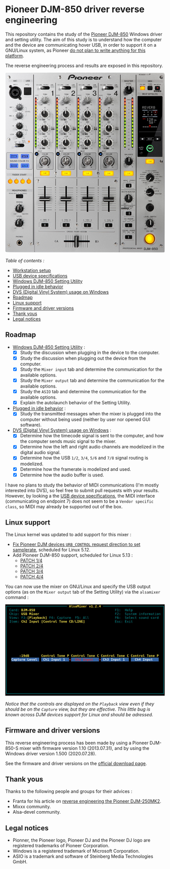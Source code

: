 # Pioneer DJM-850 driver reverse engineering

This repository contains the study of the [Pioneer DJM-850](https://www.pioneerdj.com/en-us/product/mixer/archive/djm-850/silver/overview/)
Windows driver and setting utility. The aim of this study is to understand how
the computer and the device are communicating hover USB, in order to support it
on a GNU/Linux system, as Pioneer
[do not plan to write anything for this platform](https://forums.pioneerdj.com/hc/en/community/posts/203039979--SOLVED-DJM850-900-Linux-progress-).

The reverse engineering process and results are exposed in this repository.

![Pioneer DJM-850-S](img/DJM-850-S.jpg)

*Table of contents :*

- [Workstation setup](doc/workstation-setup.md)
- [USB device specifications](doc/usb-device-specifications.md)
- [Windows DJM-850 Setting Utility](doc/windows-djm-850-setting-utility/README.md)
- [Plugged in idle behavior](doc/plugged-in-idle-behavior/README.md)
- [DVS (Digital Vinyl System) usage on Windows](doc/windows-dvs/README.md)
- [Roadmap](#roadmap)
- [Linux support](#linux-support)
- [Firmware and driver versions](#firmware-and-driver-versions)
- [Thank yous](#thank-yous)
- [Legal notices](#legal-notices)

## Roadmap

- [Windows DJM-850 Setting Utility](doc/windows-djm-850-setting-utility/README.md) :
    - [x] Study the discussion when plugging in the device to the computer.
    - [x] Study the discussion when plugging out the device from the computer.
    - [x] Study the `Mixer input` tab and determine the communication for the
available options.
    - [x] Study the `Mixer output` tab and determine the communication for the
available options.
    - [x] Study the `ASIO` tab and determine the communication for the
available options.
    - [x] Explain the autolaunch behavior of the Setting Utility.
- [Plugged in idle behavior](doc/plugged-in-idle-behavior/README.md) :
    - [x] Study the transmitted messages when the mixer is plugged into the
computer without being used (neither by user nor opened GUI software).
- [DVS (Digital Vinyl System) usage on Windows](doc/windows-dvs/README.md) :
    - [x] Determine how the timecode signal is sent to the computer, and how
the computer sends music signal to the mixer.
    - [x] Determine how the left and right audio channels are modelized in
the digital audio signal.
    - [x] Determine how the USB `1/2`, `3/4`, `5/6` and `7/8` signal routing
is modelized.
    - [x] Determine how the framerate is modelized and used.
    - [x] Determine how the audio buffer is used.

I have no plans to study the behavior of MIDI communications (I'm mostly
interested into DVS), so feel free to submit pull requests with your
results. However, by looking a the
[USB device specifications](doc/usb-device-specifications.md),
the MIDI interface (communicating on endpoint 7) does not seem to be a
`Vendor specific class`, so MIDI may already be supported out of the box.

## Linux support

The Linux kernel was updated to add support for this mixer :

- [Fix Pioneer DJM devices `URB_CONTROL` request direction to set samplerate](https://git.kernel.org/pub/scm/linux/kernel/git/tiwai/sound.git/commit/?h=for-linus&id=2c9119001dcb1dc7027257c5d8960d30f5ba58be),
scheduled for Linux 5.12.
- Add Pioneer DJM-850 support, scheduled for Linux 5.13 :
    - [PATCH 1/4](https://git.kernel.org/pub/scm/linux/kernel/git/tiwai/sound.git/commit/?h=for-next&id=a3c30b0cb6d05f5bf66d1a5d42e876f31753a447)
    - [PATCH 2/4](https://git.kernel.org/pub/scm/linux/kernel/git/tiwai/sound.git/commit/?h=for-next&id=7687850b95b4883b7a4778be45576d8288603ee6)
    - [PATCH 3/4](https://git.kernel.org/pub/scm/linux/kernel/git/tiwai/sound.git/commit/?h=for-next&id=1a2a94a4392d5d1e5e25cc127573452f4c7fa9b8)
    - [PATCH 4/4](https://git.kernel.org/pub/scm/linux/kernel/git/tiwai/sound.git/commit/?h=for-next&id=b8db8be812cb2c08cd8f6d12c6c773c198be83f1)

You can now use the mixer on GNU/Linux and specify the USB output options
(as on the `Mixer output` tab of the Setting Utility) via the `alsamixer`
command :

![Alsamixer](img/alsamixer.jpg)

*Notice that the controls are displayed on the `Playback` view even if they
should be on the `Capture` view, but they are effective. This little bug is
known across DJM devices support for Linux and should be adressed.*

## Firmware and driver versions

This reverse engineering process has been made by using a Pioneer DJM-850-S
mixer with firmware version 1.10 (2013.07.31), and by using the Windows driver
version 1.500 (2020.07.28).

See the firmware and driver versions on the [official download page](https://www.pioneerdj.com/en/support/software/djm-850/).

## Thank yous

Thanks to the following people and groups for their advices :

- Franta for his article on [reverse engineering the Pioneer DJM-250MK2](https://blog.frantovo.cz/c/387/Pioneer%20DJ%20DJM-250MK2%20support%20in%20the%20Linux%20kernel).
- Mixxx community.
- Alsa-devel community.

## Legal notices

- Pionner, the Pioneer logo, Pioneer DJ and the Pioneer DJ logo are registered
trademarks of Pioneer Corporation.
- Windows is a registered trademark of Microsoft Corporation.
- ASIO is a trademark and software of Steinberg Media Technologies GmbH.
